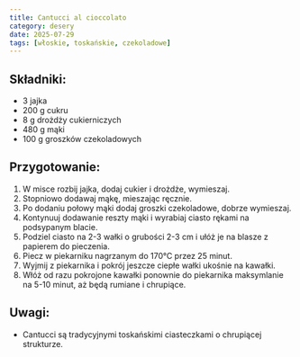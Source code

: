 ```yaml
---
title: Cantucci al cioccolato
category: desery
date: 2025-07-29
tags: [włoskie, toskańskie, czekoladowe]
---
```


## Składniki:

- 3 jajka  
- 200 g cukru  
- 8 g drożdży cukierniczych  
- 480 g mąki  
- 100 g groszków czekoladowych  

## Przygotowanie:

1. W misce rozbij jajka, dodaj cukier i drożdże, wymieszaj.  
2. Stopniowo dodawaj mąkę, mieszając ręcznie.  
3. Po dodaniu połowy mąki dodaj groszki czekoladowe, dobrze wymieszaj.  
4. Kontynuuj dodawanie reszty mąki i wyrabiaj ciasto rękami na podsypanym blacie.  
5. Podziel ciasto na 2-3 wałki o grubości 2-3 cm i ułóż je na blasze z papierem do pieczenia.  
6. Piecz w piekarniku nagrzanym do 170°C przez 25 minut.  
7. Wyjmij z piekarnika i pokrój jeszcze ciepłe wałki ukośnie na kawałki.  
8. Włóż od razu pokrojone kawałki ponownie do piekarnika maksymlanie na 5-10 minut, aż będą rumiane i chrupiące.  

## Uwagi:

- Cantucci są tradycyjnymi toskańskimi ciasteczkami o chrupiącej strukturze.  

